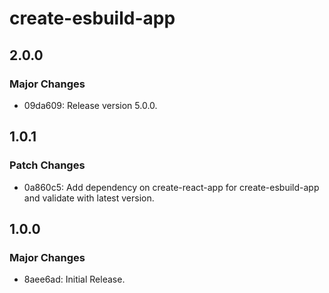 # create-esbuild-app

## 2.0.0

### Major Changes

- 09da609: Release version 5.0.0.

## 1.0.1

### Patch Changes

- 0a860c5: Add dependency on create-react-app for create-esbuild-app and validate with latest version.

## 1.0.0

### Major Changes

- 8aee6ad: Initial Release.
